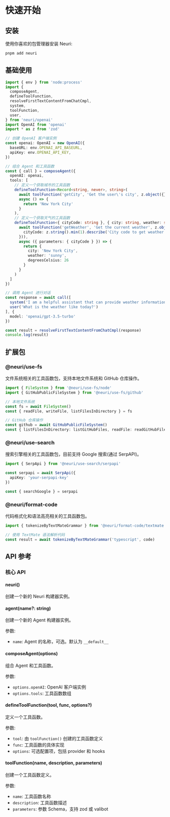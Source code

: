 # 快速开始

## 安装

使用你喜欢的包管理器安装 Neuri:

```bash
pnpm add neuri
```

## 基础使用

```ts
import { env } from 'node:process'
import {
  composeAgent,
  defineToolFunction,
  resolveFirstTextContentFromChatCmpl,
  system,
  toolFunction,
  user,
} from 'neuri/openai'
import OpenAI from 'openai'
import * as z from 'zod'

// 创建 OpenAI 客户端实例
const openai: OpenAI = new OpenAI({
  baseURL: env.OPENAI_API_BASEURL,
  apiKey: env.OPENAI_API_KEY,
})

// 组合 Agent 和工具函数
const { call } = composeAgent({
  openAI: openai,
  tools: [
    // 定义一个获取城市的工具函数
    defineToolFunction<Record<string, never>, string>(
      await toolFunction('getCity', 'Get the user\'s city', z.object({})),
      async () => {
        return 'New York City'
      }
    ),
    // 定义一个获取天气的工具函数
    defineToolFunction<{ cityCode: string }, { city: string, weather: string, degreesCelsius: number }>(
      await toolFunction('getWeather', 'Get the current weather', z.object({
        cityCode: z.string().min(1).describe('City code to get weather for')
      })),
      async ({ parameters: { cityCode } }) => {
        return {
          city: 'New York City',
          weather: 'sunny',
          degreesCelsius: 26
        }
      }
    )
  ]
})

// 调用 Agent 进行对话
const response = await call([
  system('I am a helpful assistant that can provide weather information.'),
  user('What is the weather like today?')
], {
  model: 'openai/gpt-3.5-turbo'
})

const result = resolveFirstTextContentFromChatCmpl(response)
console.log(result)
```

## 扩展包

### @neuri/use-fs

文件系统相关的工具函数包，支持本地文件系统和 GitHub 仓库操作。

```ts
import { FileSystem } from '@neuri/use-fs/node'
import { GitHubPublicFileSystem } from '@neuri/use-fs/github'

// 本地文件系统
const fs = await FileSystem()
const { readFile, writeFile, listFilesInDirectory } = fs

// GitHub 仓库操作
const github = await GitHubPublicFileSystem()
const { listFilesInDirectory: listGitHubFiles, readFile: readGitHubFile } = github
```

### @neuri/use-search

搜索引擎相关的工具函数包，目前支持 Google 搜索(通过 SerpAPI)。

```ts
import { SerpApi } from '@neuri/use-search/serpapi'

const serpapi = await SerpApi({
  apiKey: 'your-serpapi-key'
})

const { searchGoogle } = serpapi
```

### @neuri/format-code

代码格式化和语法高亮相关的工具函数包。

```ts
import { tokenizeByTextMateGrammar } from '@neuri/format-code/textmate'

// 使用 TextMate 语法解析代码
const result = await tokenizeByTextMateGrammar('typescript', code)
```

## API 参考

### 核心 API

#### neuri()

创建一个新的 Neuri 构建器实例。

#### agent(name?: string)

创建一个新的 Agent 构建器实例。

参数:
- `name`: Agent 的名称，可选。默认为 `__default__`

#### composeAgent(options)

组合 Agent 和工具函数。

参数:
- `options.openAI`: OpenAI 客户端实例
- `options.tools`: 工具函数数组

#### defineToolFunction(tool, func, options?)

定义一个工具函数。

参数:
- `tool`: 由 `toolFunction()` 创建的工具函数定义
- `func`: 工具函数的具体实现
- `options`: 可选配置项，包括 provider 和 hooks

#### toolFunction(name, description, parameters)

创建一个工具函数定义。

参数:
- `name`: 工具函数名称
- `description`: 工具函数描述
- `parameters`: 参数 Schema，支持 zod 或 valibot
